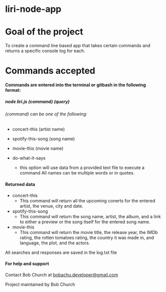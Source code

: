 # liri-node-app
# Goal of the project
To create a command line based app that takes certain commands and returns a specific console log for each.

# Commands accepted
#### Commands are entered into the terminal or gitbash in the following format:
##### node liri.js (command) (query)
###### (command) can be one of the following:
- concert-this (artist name) 

- spotify-this-song (song name)

- movie-this (movie name)

- do-what-it-says
  - this option will use data from a provided text file to execute a command
All names can be multiple words or in quotes.

#### Returned data
- concert-this
  - This command will return all the upcoming conerts for the entered artist, the venue, city and date.
- spotify-this-song
  - This command will return the song name, artist, the album, and a link to either a preview or the song itself for the entered song name.
- movie-this
  - This command will return the movie title, the release year, the IMDb rating, the rotten tomatoes rating, the country it was made in, and language, the plot, and the actors.

All searches and responses are saved in the log.txt file

#### For help and support
Contact Bob Church at bobachu.developer@gmail.com

Project maintained by Bob Church
